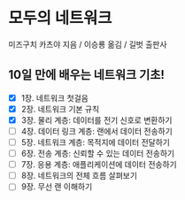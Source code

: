 # 모두의 네트워크

미즈구치 카츠야 지음 / 이승룡 옮김 / 길벗 출판사

## 10일 만에 배우는 네트워크 기초!

- [x] 1장. 네트워크 첫걸음
- [x] 2장. 네트워크 기본 규칙
- [x] 3장. 물리 계층: 데이터를 전기 신호로 변환하기
- [ ] 4장. 데이터 링크 계층: 랜에서 데이터 전송하기
- [ ] 5장. 네트워크 계층: 목적지에 데이터 전달하기
- [ ] 6장. 전송 계층: 신뢰할 수 있는 데이터 전송하기
- [ ] 7장. 응용 계층: 애플리케이션에 데이터 전송하기
- [ ] 8장. 네트워크의 전체 흐름 살펴보기
- [ ] 9장. 무선 랜 이해하기